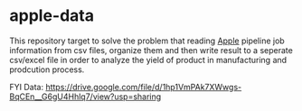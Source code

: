# apple-data

This repository target to solve the problem that reading [Apple](https://apple.com) pipeline job information from csv files, organize them and then write result to a seperate csv/excel file in order to analyze the yield of product in manufacturing and prodcution process.

FYI
Data: https://drive.google.com/file/d/1hp1VmPAk7XWwgs-BqCEn__G6gU4Hhlq7/view?usp=sharing
